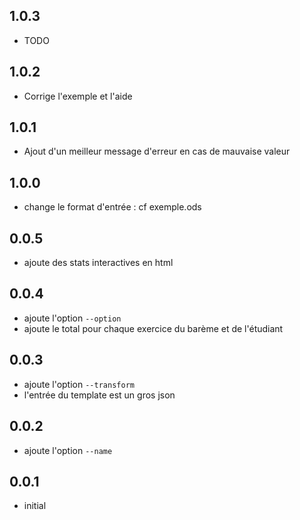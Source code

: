## 1.0.3

  * TODO

## 1.0.2

  * Corrige l'exemple et l'aide

## 1.0.1

  * Ajout d'un meilleur message d'erreur en cas de mauvaise valeur

## 1.0.0

  * change le format d'entrée : cf exemple.ods

## 0.0.5
  
  * ajoute des stats interactives en html

## 0.0.4

  * ajoute l'option `--option`
  * ajoute le total pour chaque exercice du barème et de l'étudiant

## 0.0.3
  
  * ajoute l'option `--transform`
  * l'entrée du template est un gros json

## 0.0.2

  * ajoute l'option `--name`

## 0.0.1

  * initial
